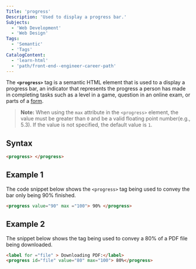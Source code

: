```yaml
---
Title: 'progress' 
Description: 'Used to display a progress bar.' 
Subjects:
  - 'Web Development'
  - 'Web Design'
Tags: 
  - 'Semantic'
  - 'Tags'
CatalogContent: 
  - 'learn-html'
  - 'path/front-end--engineer-career-path'
---
```


The **`<progress>`** tag is a semantic HTML element that is used to a display a progress bar, an indicator that represents the progress a person has made in completing tasks such as a level in a game, question in an online exam, or parts of a [form]("https://www.codecademy.com/resources/docs/html/forms").

> **Note:** When using the `max` attribute in the `<progress>` element, the value must be greater than `0` and be a valid floating point number(e.g., 5.3). If the value is not specified, the default value is `1`.

## Syntax

```html
<progress> </progress>
```

## Example 1

The code snippet below shows the `<progress>` tag being used to convey the bar only being 90% finished.

```html
<progress value="90" max ="100"> 90% </progress>
```

## Example 2

The snippet below shows the tag being used to convey a 80% of a PDF file being downloaded.

```html
<label for ="file" > Downloading PDF:</label> 
<progress id="file" value="80" max="100"> 80%</progress>
```
